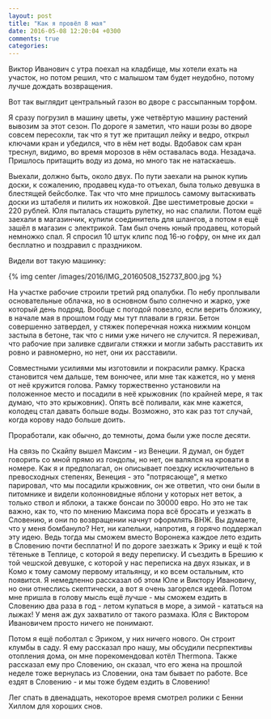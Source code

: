 ```yaml
---
layout: post
title: "Как я провёл 8 мая"
date: 2016-05-08 12:20:04 +0300
comments: true
categories: 
---
```

Виктор Иванович с утра поехал на кладбище, мы хотели ехать на участок, но потом решил, что с малышом там будет неудобно, потому лучше дождать возвращения. 

Вот так выглядит центральный газон во дворе с рассыпанным торфом.

Я сразу погрузил в машину цветы, уже четвёртую машину растений вывозим за этот сезон. По дороге я заметил, что наши розы во дворе совсем пересохли, так что я тут же притащил лейку и ведро, открыл ключами кран и убедился, что в нём нет воды. Вдобавок сам кран треснул, видимо, во время морозов в нём оставалась вода. Незадача. Пришлось притащить воду из дома, но много так не натаскаешь.

Выехали, должно быть, около двух. По пути заехали на рынок купиь доски, к сожалению, продавец куда-то отъехал, была только девушка в блестящей бейсболке. Так что что мне пришлось самому вытаскивать доски из штабеля и пилить их ножовкой. Две шестиметровые доски = 220 рублей. Юля пыталась стащить рулетку, но нас спалили. Потом ещё заехали в магазинчик, купили соединитель для шлангов, а потом я ещё зашёл в магазин с электрикой. Там был очень юный продавец, который немножко спал. Я спросил 10 штук клипс под 16-ю гофру, он мне их дал бесплатно и поздравил с праздником.

Видели вот такую машинку:

{% img center /images/2016/IMG_20160508_152737_800.jpg %}

На участке рабочие строили третий ряд опалубки. По небу проплывали основательные облачка, но в основном было солнечно и жарко, уже который день подряд. Вообще с погодой повезло, если верить бложику, в начале мая в прошлом году мы тут плавали в грязи. Бетон совершенно затвердел, у стяжек поперечная ножка нижмим концом застыла в бетоне, так что с ними уже ничего не случится. Я переживал, что рабочие при заливке сдвигали стяжки и могли забыть расставить их ровно и равномерно, но нет, они их расставили.

Совместными усилиями мы изготовили и покрасили рамку. Краска становится чем дальше, тем вонючее, или мне так кажется, но у меня от неё кружится голова. Рамку торжественно установили на положенное место и посадили в неё крыжовник (по крайней мере, я так думаю, что это крыжовник). Опять всё поливали, как мне кажется, колодец стал давать больше воды. Возможно, это как раз тот случай, когда корову надо больше доить.

Проработали, как обычно, до темноты, дома были уже после десяти.

На связь по Скайпу вышел Максим - из Венеции. Я думал, он будет говорить со мной прямо из гондолы, но нет, он валялся на кровати в номере. Как я и предполагал, он описывает поездку исключительно в превосходных степенях, Венеция - это "потрясающе", я метко парировал, что мы посадили крыжовник, он же ответил, что они были в питомнике и видели колонновидные яблони у которых нет веток, а только ствол и яблоки, а также бонсаи по 30000 евро. Но это не так важно, как то, что по мнению Максима пора всё бросать и уезжать в Словению, и они по возвращении начнут оформлять ВНЖ. Вы думаете, что у меня бомбануло? Нет, ни капельки, напротив, я горячо поддержал эту идею. Ведь тогда мы сможем вместо Воронежа каждое лето ездить в Словению почти бесплатно! И по дороге заезжать к Эрику и ещё к той тётеньке в Теплице, с которой я веду переписку. И съездить в Брешию к той чешской девушке, с которой у нас переписка на двух языках, и в Комо к тому самому первому итальянцу, и ко всем остальным, кто появится. Я немедленно рассказал об этом Юле и Виктору Ивановичу, но они отнеслись скептически, а вот я очень загорелся идеей. Потом мне пришла в голову мысль ещё лучше - мы сможем ездить в Словению два раза в год - летом купаться в море, а зимой - кататься на лыжах! У меня аж дух захватило от такого размаха. Юля с Виктором Ивановичем просто ничего не понимают.

Потом я ещё поболтал с Эриком, у них ничего нового. Он строит клумбы в саду. Я ему рассказал про нашу, мы обсудили песрпективы отопления дома, он мне порекомендовал котёл Thermona. Также рассказал ему про Словению, он сказал, что его жена на прошлой неделе тоже вернулась из Словении, она там бывает по работе. Все ездят в Словению - и мы тоже будем ездить в Словению!

Лег спать в двенадцать, некоторое время смотрел ролики с Бенни Хиллом для хороших снов.